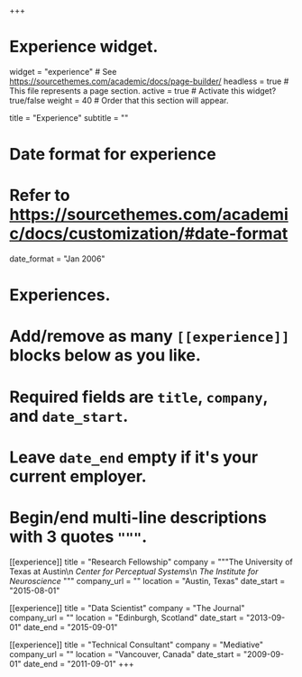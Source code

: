 +++
# Experience widget.
widget = "experience"  # See https://sourcethemes.com/academic/docs/page-builder/
headless = true  # This file represents a page section.
active = true  # Activate this widget? true/false
weight = 40  # Order that this section will appear.

title = "Experience"
subtitle = ""

# Date format for experience
#   Refer to https://sourcethemes.com/academic/docs/customization/#date-format
date_format = "Jan 2006"

# Experiences.
#   Add/remove as many `[[experience]]` blocks below as you like.
#   Required fields are `title`, `company`, and `date_start`.
#   Leave `date_end` empty if it's your current employer.
#   Begin/end multi-line descriptions with 3 quotes `"""`.
[[experience]]
  title = "Research Fellowship"
  company = """The University of Texas at Austin\n
*Center for Perceptual Systems*\n 
*The Institute for Neuroscience*
"""
  company_url = ""
  location = "Austin, Texas"
  date_start = "2015-08-01"

[[experience]]
  title = "Data Scientist"
  company = "The Journal"
  company_url = ""
  location = "Edinburgh, Scotland"
  date_start = "2013-09-01"
  date_end   = "2015-09-01"

[[experience]]
  title = "Technical Consultant"
  company = "Mediative"
  company_url = ""
  location = "Vancouver, Canada"
  date_start = "2009-09-01"
  date_end   = "2011-09-01"
+++
